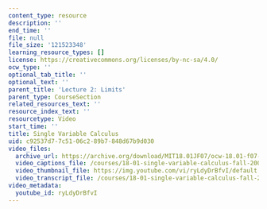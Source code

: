 ```yaml
---
content_type: resource
description: ''
end_time: ''
file: null
file_size: '121523348'
learning_resource_types: []
license: https://creativecommons.org/licenses/by-nc-sa/4.0/
ocw_type: ''
optional_tab_title: ''
optional_text: ''
parent_title: 'Lecture 2: Limits'
parent_type: CourseSection
related_resources_text: ''
resource_index_text: ''
resourcetype: Video
start_time: ''
title: Single Variable Calculus
uid: c92537d7-7c51-06c2-89b7-848d67b9d030
video_files:
  archive_url: https://archive.org/download/MIT18.01JF07/ocw-18.01-f07-lec02_300k.mp4
  video_captions_file: /courses/18-01-single-variable-calculus-fall-2006/2259ab863da55a62a6ec8b81c6e83374_ryLdyDrBfvI.vtt
  video_thumbnail_file: https://img.youtube.com/vi/ryLdyDrBfvI/default.jpg
  video_transcript_file: /courses/18-01-single-variable-calculus-fall-2006/f00d88dba6d5fd4474ab46f5766eb5db_ryLdyDrBfvI.pdf
video_metadata:
  youtube_id: ryLdyDrBfvI
---
```

